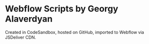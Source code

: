 # Webflow Scripts by Georgy Alaverdyan
Created in CodeSandbox, hosted on GitHub, imported to Webflow via JSDeliver CDN.
